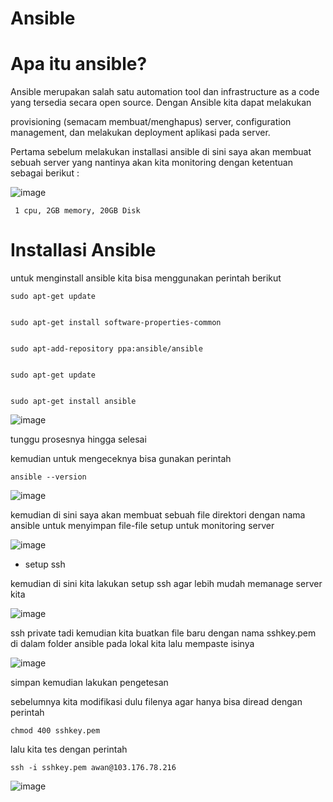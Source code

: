# Ansible 

# Apa itu ansible?

Ansible merupakan salah satu automation tool dan infrastructure as a code yang tersedia secara open source. Dengan Ansible kita dapat melakukan


provisioning (semacam membuat/menghapus) server, configuration management, dan melakukan deployment aplikasi pada server.


Pertama sebelum melakukan installasi ansible di sini saya akan membuat sebuah server yang nantinya akan kita monitoring dengan ketentuan sebagai berikut :


![image](https://user-images.githubusercontent.com/18206510/191458473-edb07fe3-80a1-43e9-9e52-6ab47d61e30d.png)



``` 1 cpu, 2GB memory, 20GB Disk```



# Installasi Ansible


untuk menginstall ansible kita bisa menggunakan perintah berikut 

```
sudo apt-get update


sudo apt-get install software-properties-common


sudo apt-add-repository ppa:ansible/ansible


sudo apt-get update


sudo apt-get install ansible
```



![image](https://user-images.githubusercontent.com/18206510/191466819-236305c9-7968-4415-a970-9b7ac37eb4b5.png)



tunggu prosesnya hingga selesai


kemudian untuk mengeceknya bisa gunakan perintah

```
ansible --version
```


![image](https://user-images.githubusercontent.com/18206510/191467812-11306e1f-d075-45cd-890a-65fd2ea83e65.png)



kemudian di sini saya akan membuat sebuah file direktori dengan nama ansible untuk menyimpan file-file setup untuk monitoring server


![image](https://user-images.githubusercontent.com/18206510/191469804-dc218e63-8c3a-44d5-8746-ca4665f1033d.png)


- setup ssh 


kemudian di sini kita lakukan setup ssh agar lebih mudah memanage server kita


![image](https://user-images.githubusercontent.com/18206510/191475112-541490c4-e8d9-4c34-ab56-d0d0cc071b3f.png)



ssh private tadi kemudian kita buatkan file baru dengan nama sshkey.pem di dalam folder ansible pada lokal kita lalu mempaste isinya 



![image](https://user-images.githubusercontent.com/18206510/191475824-77b0c4ef-0c08-4c05-b1d4-afae6c77a254.png)



simpan kemudian lakukan pengetesan

sebelumnya kita modifikasi dulu filenya agar hanya bisa diread dengan perintah 


```chmod 400 sshkey.pem```  


lalu kita tes dengan perintah 


```ssh -i sshkey.pem awan@103.176.78.216```


![image](https://user-images.githubusercontent.com/18206510/191477068-760412c4-d3b7-4274-84a8-9a8fafe49919.png)
















